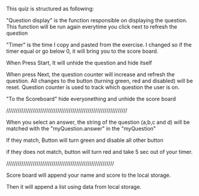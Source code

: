 This quiz is structured as following:

"Question display" is the function responsible on displaying the question. This function will be run again everytime you click next to refresh the question

"Timer" is the time I copy and pasted from the exercise. I changed so if the timer equal or go below 0, it will bring you to the score board.

When Press Start, It will unhide the question and hide itself

When press Next, the question counter will increase and refresh the question. All changes to the button (turning green, red and disabled) will be reset. Question counter is used to track which question the user is on.

"To the Scoreboard" hide everyonething and unhide the score board

////////////////////////////////////////////////////////////////

When you select an answer, the string of the question (a,b,c and d) will be matched with the "myQuestion.answer" in the "myQuestion"

If they match, Button will turn green and disable all other button

if they does not match, button will turn red and take 5 sec out of your timer.

/////////////////////////////////////////////////////////

Score board will append your name and score to the local storage.

Then it will append a list using data from local storage.
